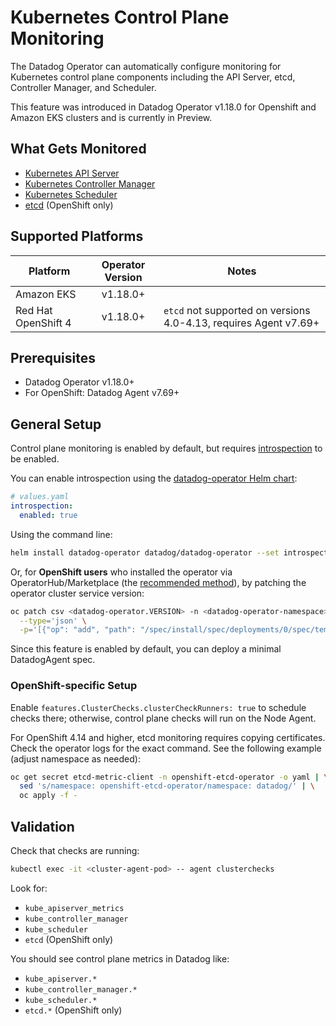 # Kubernetes Control Plane Monitoring

The Datadog Operator can automatically configure monitoring for Kubernetes control plane components including the API Server, etcd, Controller Manager, and Scheduler.

This feature was introduced in Datadog Operator v1.18.0 for Openshift and Amazon EKS clusters and is currently in Preview. 

## What Gets Monitored

- [Kubernetes API Server][1]
- [Kubernetes Controller Manager][2]
- [Kubernetes Scheduler][3]
- [etcd][4] (OpenShift only)

## Supported Platforms

| Platform | Operator Version | Notes |
|----------|:----------------:|-------|
| Amazon EKS | v1.18.0+ | |
| Red Hat OpenShift 4 | v1.18.0+ | `etcd` not supported on versions 4.0-4.13, requires Agent v7.69+ |

## Prerequisites

- Datadog Operator v1.18.0+
- For OpenShift: Datadog Agent v7.69+

## General Setup

Control plane monitoring is enabled by default, but requires [introspection](introspection.md) to be enabled.

You can enable introspection using the [datadog-operator Helm chart](https://github.com/DataDog/helm-charts/tree/main/charts/datadog-operator):

```yaml
# values.yaml
introspection:
  enabled: true
```

Using the command line:
```bash
helm install datadog-operator datadog/datadog-operator --set introspection.enabled=true
```

Or, for **OpenShift users** who installed the operator via OperatorHub/Marketplace (the [recommended method](install-openshift.md)), by patching the operator cluster service version:

```bash
oc patch csv <datadog-operator.VERSION> -n <datadog-operator-namespace> \
  --type='json' \
  -p='[{"op": "add", "path": "/spec/install/spec/deployments/0/spec/template/spec/containers/0/args/-", "value": "--introspectionEnabled=true"}]'
```

Since this feature is enabled by default, you can deploy a minimal DatadogAgent spec. 

### OpenShift-specific Setup
Enable `features.ClusterChecks.clusterCheckRunners: true` to schedule checks there; otherwise, control plane checks will run on the Node Agent. 

For OpenShift 4.14 and higher, etcd monitoring requires copying certificates. Check the operator logs for the exact command. See the following example (adjust namespace as needed):

```bash
oc get secret etcd-metric-client -n openshift-etcd-operator -o yaml | \
  sed 's/namespace: openshift-etcd-operator/namespace: datadog/' | \
  oc apply -f -
```

## Validation

Check that checks are running:
```bash
kubectl exec -it <cluster-agent-pod> -- agent clusterchecks
```

Look for:
- `kube_apiserver_metrics`
- `kube_controller_manager` 
- `kube_scheduler`
- `etcd` (OpenShift only)

You should see control plane metrics in Datadog like:
- `kube_apiserver.*`
- `kube_controller_manager.*`
- `kube_scheduler.*`
- `etcd.*` (OpenShift only)

[1]: https://docs.datadoghq.com/integrations/kube_apiserver_metrics/
[2]: https://docs.datadoghq.com/integrations/kube_controller_manager/
[3]: https://docs.datadoghq.com/integrations/kube_scheduler/
[4]: https://docs.datadoghq.com/integrations/etcd/